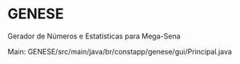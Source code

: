 # GENESE
Gerador de Números e Estatísticas para Mega-Sena

Main:
GENESE/src/main/java/br/constapp/genese/gui/Principal.java
